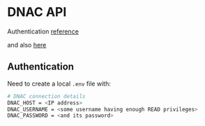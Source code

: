 # DNAC API

Authentication [reference](https://community.cisco.com/t5/networking-blogs/authenticating-rest-api-calls-to-dnac-getting-started/ba-p/3658058)

and also [here](https://developer.cisco.com/docs/dna-center/authentication-api/)

## Authentication

Need to create a local `.env` file with:

```bash
# DNAC connection details
DNAC_HOST = <IP address>
DNAC_USERNAME = <some username having enough READ privileges>
DNAC_PASSWORD = <and its password>
````
